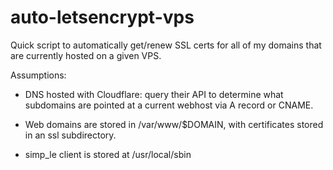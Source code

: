 # auto-letsencrypt-vps

Quick script to automatically get/renew SSL certs for all of my domains that
are currently hosted on a given VPS. 

Assumptions:

* DNS hosted with Cloudflare: query their API to determine what subdomains are
  pointed at a current webhost via A record or CNAME.

* Web domains are stored in /var/www/$DOMAIN, with certificates stored in an
  ssl subdirectory.

* simp_le client is stored at /usr/local/sbin
